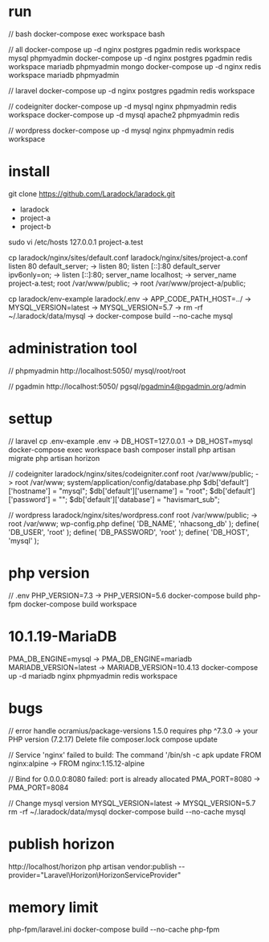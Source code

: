 # run 
// bash
docker-compose exec workspace bash

// all
docker-compose up -d nginx postgres pgadmin redis workspace mysql phpmyadmin
docker-compose up -d nginx postgres pgadmin redis workspace mariadb phpmyadmin mongo
docker-compose up -d nginx redis workspace mariadb phpmyadmin 


// laravel
docker-compose up -d nginx postgres pgadmin redis workspace

// codeigniter
docker-compose up -d mysql nginx phpmyadmin redis workspace
docker-compose up -d mysql apache2 phpmyadmin redis

// wordpress
docker-compose up -d mysql nginx phpmyadmin redis workspace

# install
git clone https://github.com/Laradock/laradock.git

* laradock
* project-a
* project-b

sudo vi /etc/hosts
127.0.0.1 project-a.test

cp laradock/nginx/sites/default.conf laradock/nginx/sites/project-a.conf
listen 80 default_server; -> listen 80;
listen [::]:80 default_server ipv6only=on; -> listen [::]:80;
server_name localhost; -> server_name project-a.test;
root /var/www/public; -> root /var/www/project-a/public;

cp laradock/env-example laradock/.env
-> APP_CODE_PATH_HOST=../
-> MYSQL_VERSION=latest -> MYSQL_VERSION=5.7
-> rm -rf ~/.laradock/data/mysql
-> docker-compose build --no-cache mysql

# administration tool
// phpmyadmin
http://localhost:5050/
mysql/root/root

// pgadmin
http://localhost:5050/
pgsql/pgadmin4@pgadmin.org/admin

# settup
// laravel
cp .env-example .env
-> DB_HOST=127.0.0.1 -> DB_HOST=mysql
docker-compose exec workspace bash
composer install
php artisan migrate
php artisan horizon

// codeigniter
laradock/nginx/sites/codeigniter.conf
root /var/www/public; -> root /var/www;
system/application/config/database.php
$db['default']['hostname'] = "mysql";
$db['default']['username'] = "root";
$db['default']['password'] = "";
$db['default']['database'] = "havismart_sub";

// wordpress
laradock/nginx/sites/wordpress.conf
root /var/www/public; -> root /var/www;
wp-config.php
define( 'DB_NAME', 'nhacsong_db' );
define( 'DB_USER', 'root' );
define( 'DB_PASSWORD', 'root' );
define( 'DB_HOST', 'mysql' );

# php version
// .env
PHP_VERSION=7.3 -> PHP_VERSION=5.6
docker-compose build php-fpm
docker-compose build workspace

# 10.1.19-MariaDB
PMA_DB_ENGINE=mysql -> PMA_DB_ENGINE=mariadb
MARIADB_VERSION=latest -> MARIADB_VERSION=10.4.13
docker-compose up -d mariadb nginx phpmyadmin redis workspace

# bugs
// error handle ocramius/package-versions 1.5.0 requires php ^7.3.0 -> your PHP version (7.2.17)
Delete file composer.lock
compose update

// Service 'nginx' failed to build: The command '/bin/sh -c apk update
FROM nginx:alpine -> FROM nginx:1.15.12-alpine

// Bind for 0.0.0.0:8080 failed: port is already allocated
PMA_PORT=8080 -> PMA_PORT=8084

// Change mysql version
MYSQL_VERSION=latest -> MYSQL_VERSION=5.7
rm -rf ~/.laradock/data/mysql
docker-compose build --no-cache mysql

# publish horizon
http://localhost/horizon
php artisan vendor:publish --provider="Laravel\Horizon\HorizonServiceProvider"

# memory limit
php-fpm/laravel.ini
docker-compose build --no-cache php-fpm

